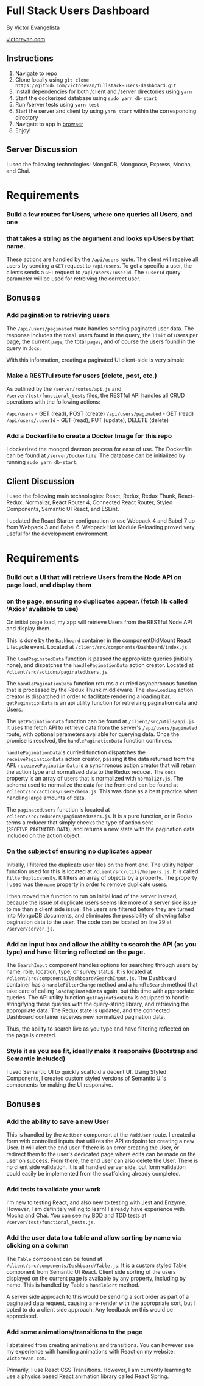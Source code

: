 # Full Stack Users Dashboard

By [Victor Evangelista](mailto:victorevangelista@protonmail.com)

[victorevan.com](victorevan.com)

## Instructions

1. Navigate to [repo](https://github.com/victorevan/fullstack-users-dashboard)
2. Clone locally using
  `git clone https://github.com/victorevan/fullstack-users-dashboard.git`
3. Install dependencies for both /client and /server directories using `yarn`
4. Start the dockerized database using `sudo yarn db-start`
5. Run /server tests using `yarn test`
6. Start the server and client by using `yarn start` within the corresponding directory
7. Navigate to app in [browser](http://localhost:8080)
8. Enjoy!


## Server Discussion

I used the following technologies: MongoDB, Mongoose, Express, Mocha, and Chai.

# Requirements

### Build a few routes for Users, where one queries all Users, and one
### that takes a string as the argument and looks up Users by that name.

These actions are handled by the `/api/users` route.
The client will receive all users by sending a `GET` request to `/api/users`.
To get a specific a user, the clients sends a `GET` request to `/api/users/:userId`.
The `:userId` query parameter will be used for retreiving the correct user.

## Bonuses

### Add pagination to retrieving users

The `/api/users/paginated` route handles sending paginated user data.
The response includes the `total` users found in the query, the `limit` of users per page,
the current `page`, the total `pages`, and of course the users found in the query in `docs`.

With this information, creating a paginated UI client-side is very simple.

### Make a RESTful route for users (delete, post, etc.)

As outlined by the `/server/routes/api.js` and `/server/test/functional_tests` files,
the RESTful API handles all CRUD operations with the following actions:

`/api/users` - GET (read), POST (create)
`/api/users/paginated` - GET (read)
`/api/users/:userId` - GET (read), PUT (update), DELETE (delete)

### Add a Dockerfile to create a Docker Image for this repo

I dockerized the mongod daemon process for ease of use.
The Dockerfile can be found at `/server/Dockerfile`.
The database can be initialized by running `sudo yarn db-start`.


## Client Discussion

I used the following main technologies: React, Redux, Redux Thunk, React-Redux, Normalizr,
React Router 4, Connected React Router, Styled Components, Semantic UI React, and ESLint.

I updated the React Starter configuration to use Webpack 4 and Babel 7 up from Webpack 3
and Babel 6. Webpack Hot Module Reloading proved very useful for the development environment.

# Requirements

### Build out a UI that will retrieve Users from the Node API on page load, and display them
### on the page, ensuring no duplicates appear. (fetch lib called 'Axios' available to use)

On initial page load, my app will retrieve Users from the RESTful Node API and display them.

This is done by the `Dashboard` container in the componentDidMount React Lifecycle event. Located at `/client/src/components/Dashboard/index.js`.

The `loadPaginatedData` function is passed the appropriate queries (initially none), and dispatches the `handlePaginationData` action creator. Located at `/client/src/actions/paginatedUsers.js`.

The `handlePaginationData` function returns a curried asynchronous function that is processed by the Redux Thunk middleware. The `showLoading` action creator is dispatched in order to facilitate rendering a loading bar. `getPaginationData` is an api utility function for retreiving pagination data and Users.

The `getPaginationData` function can be found at `/client/src/utils/api.js`. It uses the fetch API to retrieve data from the server's `/api/users/paginated` route, with optional parameters available for querying data. Once the promise is resolved, the `handlePaginationData` function continues.

`handlePaginationData`'s curried function dispatches the `receivePaginationData` action creator, passing it the data returned from the API. `receievePaginationData` is a synchronous action creator that will return the action type and normalized data to the Redux reducer. The `docs` property is an array of users that is normalized with `normalizr.js`. The schema used to normalize the data for the front end can be found at `/client/src/actions/userSchema.js`. This was done as a best practice when handling large amounts of data.

The `paginatedUsers` function is located at `/client/src/reducers/paginatedUsers.js`. It is a pure function, or in Redux terms a reducer that simply checks the type of action sent (`RECEIVE_PAGINATED_DATA`), and returns a new state with the pagination data included on the action object.

### On the subject of ensuring no duplicates appear

Initially, I filtered the duplicate user files on the front end. The utility helper function used for this is located at `/client/src/utils/helpers.js`. It is called `filterDuplicatesBy`. It filters an array of objects by a property. The property I used was the `name` property in order to remove duplicate users.

I then moved this function to run on initial load of the server instead, because the issue of duplicate users seems like more of a server side issue to me than a client side issue. The users are filtered before they are turned into MongoDB documents, and eliminates the possibility of showing false pagination data to the user. The code can be located on line 29 at `/server/server.js`.

### Add an input box and allow the ability to search the API (as you type) and have filtering reflected on the page.

The `SearchInput` component handles options for searching through users by name, role, location, type, or survey status. It is located at `/client/src/components/Dashboard/SearchInput.js`. The Dashboard container has a `handleFilterChange` method and a `handleSearch` method that take care of calling `loadPaginatedData` again, but this time with appropriate queries. The API utility function `getPaginationData` is equipped to handle stringifying these queries with the query-string library, and retrieving the appropriate data. The Redux state is updated, and the connected Dashboard container receives new normalized pagination data.

Thus, the ability to search live as you type and have filtering reflected on the page is created.

### Style it as you see fit, ideally make it responsive (Bootstrap and Semantic included)

I used Semantic UI to quickly scaffold a decent UI. Using Styled Components, I created custom styled versions of Semantic UI's components for making the UI responsive.

## Bonuses

### Add the ability to save a new User

This is handled by the `AddUser` component at the `/addUser` route. I created a form with controlled inputs that utilizes the API endpoint for creating a new User. It will alert the end user if there is an error creating the User, or redirect them to the user's dedicated page where edits can be made on the user on success. From there, the end user can also delete the User. There is no client side validation. it is all handled server side, but form validation could easily be implemented from the scaffolding already completed.

### Add tests to validate your work

I'm new to testing React, and also new to testing with Jest and Enzyme. However, I am definitely willing to learn! I already have experience with Mocha and Chai. You can see my BDD and TDD tests at `/server/test/functional_tests.js`.

### Add the user data to a table and allow sorting by name via clicking on a column

The `Table` component can be found at `/client/src/components/Dashboard/Table.js`. It is a custom styled Table component from Semantic UI React. Client side sorting of the users displayed on the current page is available by any property, including by name. This is handled by Table's `handleSort` method.

A server side approach to this would be sending a sort order as part of a paginated data request, causing a re-render with the appropriate sort, but I opted to do a client side approach. Any feedback on this would be appreciated.

### Add some animations/transitions to the page

I abstained from creating animations and transitions. You can however see my experience with handling animations with React on my website: `victorevan.com`.

Primarily, I use React CSS Transitions. However, I am currently learning to use a physics based React animation library called React Spring.

